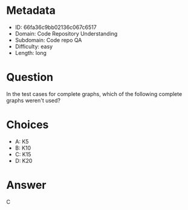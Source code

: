 # Metadata

- ID: 66fa36c9bb02136c067c6517
- Domain: Code Repository Understanding
- Subdomain: Code repo QA
- Difficulty: easy
- Length: long

# Question

In the test cases for complete graphs, which of the following complete graphs weren't used?

# Choices

- A: K5
- B: K10
- C: K15
- D: K20

# Answer

C
